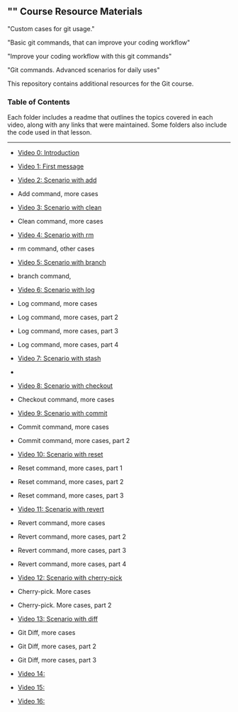 ## "" Course Resource Materials


"Custom cases for git usage."

"Basic git commands, that can improve your coding workflow"

"Improve your coding workflow with this git commands"

"Git commands. Advanced scenarios for daily uses"






This repository contains additional resources for the Git course.



### Table of Contents

Each folder includes a readme that outlines the topics covered in each video, along with any links that were maintained. Some folders also include the code used in that lesson.


---












- [Video 0: Introduction](./video-01)

- [Video 1: First message](./video-03)

- [Video 2: Scenario with add](./video-04)
- Add command, more cases

- [Video 3: Scenario with clean](./video-05)
- Clean command, more cases

- [Video 4: Scenario with rm](./video-06)
- rm command, other cases

- [Video 5: Scenario with branch](./video-07)
- branch command,

- [Video 6: Scenario with log](./video-08)
- Log command, more cases
- Log command, more cases, part 2
- Log command, more cases, part 3
- Log command, more cases, part 4

- [Video 7: Scenario with stash](.//video-09)
-

- [Video 8: Scenario with checkout](.//video-09)
- Checkout command, more cases

- [Video 9: Scenario with commit](.//video-09)
- Commit command, more cases
- Commit command, more cases, part 2

- [Video 10: Scenario with reset](./video-12)
- Reset command, more cases, part 1
- Reset command, more cases, part 2
- Reset command, more cases, part 3

- [Video 11: Scenario with revert](./video-13)
- Revert command, more cases
- Revert command, more cases, part 2
- Revert command, more cases, part 3
- Revert command, more cases, part 4


- [Video 12: Scenario with cherry-pick](./video-14)
- Cherry-pick. More cases
- Cherry-pick. More cases, part 2


- [Video 13: Scenario with diff](./video-15)
- Git Diff, more cases
- Git Diff, more cases, part 2
- Git Diff, more cases, part 3


- [Video 14: ](./video-16)
- [Video 15: ](./video-17)

- [Video 16: ](./video-17)
